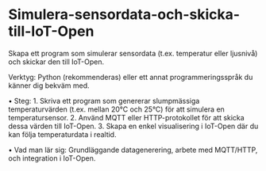 # Simulera-sensordata-och-skicka-till-IoT-Open
Skapa ett program som simulerar sensordata (t.ex. temperatur eller ljusnivå) och skickar den till IoT-Open.

Verktyg: Python (rekommenderas) eller ett annat programmeringsspråk du känner dig bekväm med.

  • Steg:
        1. Skriva ett program som genererar slumpmässiga temperaturvärden (t.ex. mellan 20°C och 25°C) för att simulera en temperatursensor.
        2. Använd MQTT eller HTTP-protokollet för att skicka dessa värden till IoT-Open.
        3. Skapa en enkel visualisering i IoT-Open där du kan följa temperaturdata i realtid.
        
  • Vad man lär sig: Grundläggande datagenerering, arbete med MQTT/HTTP, och integration i IoT-Open.
